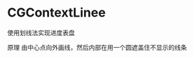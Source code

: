 # CGContextLinee
使用划线法实现进度表盘

<!--效果图-->
<!--![效果图](https://github.com/lanshijie/CGContextLine/images/IMG.PNG)-->
<!--<p align="center" >-->
<!--  <img src="http://raw.github.com/lanshijie/CGContextLine/images/IMG.PNG">-->
<!--</p>-->
原理
由中心点向外画线，然后内部在用一个圆遮盖住不显示的线条


